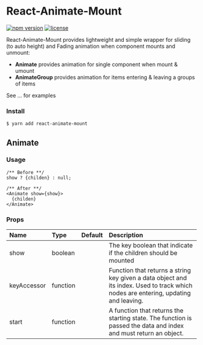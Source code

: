 # React-Animate-Mount

[![npm version](https://img.shields.io/npm/v/react-animate-mount.svg)](https://www.npmjs.com/package/react-animate-mount)
[![license](https://img.shields.io/github/license/mashape/apistatus.svg?maxAge=2592000)](https://github.com/mingruizhang/react-animate-mount/blob/master/LICENSE)

React-Animate-Mount provides lightweight and simple wrapper for sliding (to auto height) and Fading animation when component mounts and unmount:
* **Animate** provides animation for single component when mount & umount
* **AnimateGroup** provides animation for items entering & leaving a groups of items

See ... for examples

### Install

```bash
$ yarn add react-animate-mount
```

## Animate

### Usage

```
/** Before **/
show ? {childen} : null;

/** After **/
<Animate show={show}>
  {childen}
</Animate>
```

### Props

| Name                                               | Type     | Default  | Description                                                                                                                                                                              |
| :------------------------------------------------- | :------- | :------- | :--------------------------------------------------------------------------------------------------------------------------------------------------------------------------------------- |
| show        | boolean    |          | The key boolean that indicate if the children should be mounted    |
| keyAccessor | function |          | Function that returns a string key given a data object and its index. Used to track which nodes are entering, updating and leaving.                                                      |
| start       | function |          | A function that returns the starting state. The function is passed the data and index and must return an object.                                                                         |


